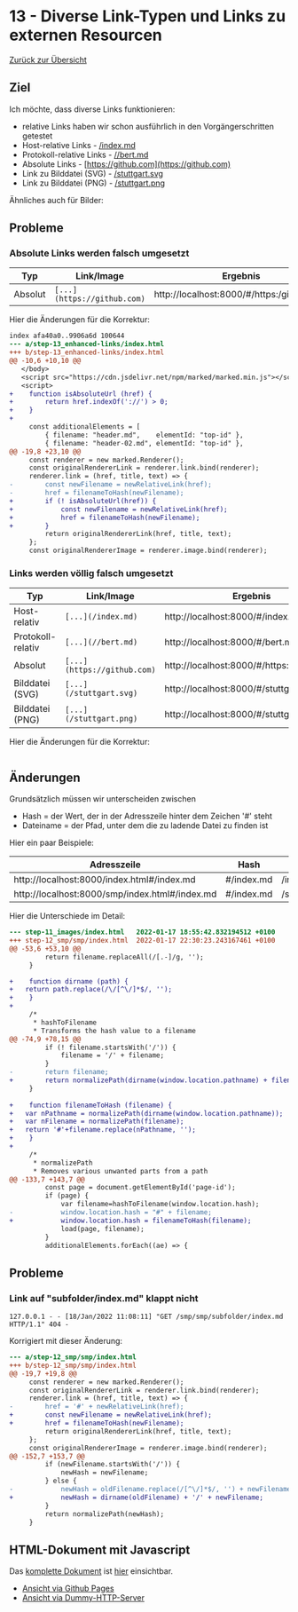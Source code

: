 13 - Diverse Link-Typen und Links zu externen Resourcen
=======================================================

[Zurück zur Übersicht][MAIN]

Ziel
----

Ich möchte, dass diverse Links funktionieren:

- relative Links haben wir schon ausführlich in den Vorgängerschritten getestet
- Host-relative Links - [/index.md](/index.md)
- Protokoll-relative Links - [//bert.md](//bert.md)
- Absolute Links - [https://github.com](https://github.com)
- Link zu Bilddatei (SVG) - [/stuttgart.svg](/stuttgart.svg)
- Link zu Bilddatei (PNG) - [/stuttgart.png](/stuttgart.png)

Ähnliches auch für Bilder:

Probleme
--------

### Absolute Links werden falsch umgesetzt

Typ              |Link/Image                  |Ergebnis
-----------------|----------------------------|--------
Absolut          |`[...](https://github.com)` |http://localhost:8000/#/https:/github.com

Hier die Änderungen für die Korrektur:

```diff
index afa40a0..9906a6d 100644
--- a/step-13_enhanced-links/index.html
+++ b/step-13_enhanced-links/index.html
@@ -10,6 +10,10 @@
   </body>
   <script src="https://cdn.jsdelivr.net/npm/marked/marked.min.js"></script>
   <script>
+    function isAbsoluteUrl (href) {
+        return href.indexOf('://') > 0;
+    }
+
     const additionalElements = [
         { filename: "header.md",    elementId: "top-id" },
         { filename: "header-02.md", elementId: "top-id" },
@@ -19,8 +23,10 @@
     const renderer = new marked.Renderer();
     const originalRendererLink = renderer.link.bind(renderer);
     renderer.link = (href, title, text) => {
-        const newFilename = newRelativeLink(href);
-        href = filenameToHash(newFilename);
+        if (! isAbsoluteUrl(href)) {
+            const newFilename = newRelativeLink(href);
+            href = filenameToHash(newFilename);
+        }
         return originalRendererLink(href, title, text);
     };
     const originalRendererImage = renderer.image.bind(renderer);
```

### Links werden völlig falsch umgesetzt

Typ              |Link/Image                  |Ergebnis
-----------------|----------------------------|--------
Host-relativ     |`[...](/index.md)`          |http://localhost:8000/#/index.md     
Protokoll-relativ|`[...](//bert.md)`          |http://localhost:8000/#/bert.md
Absolut          |`[...](https://github.com)` |http://localhost:8000/#/https:/github.com
Bilddatei (SVG)  |`[...](/stuttgart.svg)`     |http://localhost:8000/#/stuttgart.svg
Bilddatei (PNG)  |`[...](/stuttgart.png)`     |http://localhost:8000/#/stuttgart.png

Hier die Änderungen für die Korrektur:

```diff
```

Änderungen
----------

Grundsätzlich müssen wir unterscheiden zwischen

- Hash = der Wert, der in der Adresszeile hinter dem Zeichen '#' steht
- Dateiname = der Pfad, unter dem die zu ladende Datei zu finden ist

Hier ein paar Beispiele:

Adresszeile                                    | Hash       | Filename
-----------------------------------------------|------------|---------
http://localhost:8000/index.html#/index.md     | #/index.md | /index.md
http://localhost:8000/smp/index.html#/index.md | #/index.md | /smp/index.md

Hier die Unterschiede im Detail:

```diff
--- step-11_images/index.html	2022-01-17 18:55:42.832194512 +0100
+++ step-12_smp/smp/index.html	2022-01-17 22:30:23.243167461 +0100
@@ -53,6 +53,10 @@
         return filename.replaceAll(/[.-]/g, '');
     }

+    function dirname (path) {
+	return path.replace(/\/[^\/]*$/, '');
+    }
+
     /*
      * hashToFilename
      * Transforms the hash value to a filename
@@ -74,9 +78,15 @@
         if (! filename.startsWith('/')) {
             filename = '/' + filename;
         }
-        return filename;
+        return normalizePath(dirname(window.location.pathname) + filename);
     }
 
+    function filenameToHash (filename) {
+	var nPathname = normalizePath(dirname(window.location.pathname));
+	var nFilename = normalizePath(filename);
+	return '#'+filename.replace(nPathname, '');
+    }
+
     /*
      * normalizePath
      * Removes various unwanted parts from a path
@@ -133,7 +143,7 @@
         const page = document.getElementById('page-id');
         if (page) {
             var filename=hashToFilename(window.location.hash);
-            window.location.hash = "#" + filename;
+            window.location.hash = filenameToHash(filename);
             load(page, filename);
         }
         additionalElements.forEach((ae) => {
```

Probleme
--------

### Link auf "subfolder/index.md" klappt nicht

```
127.0.0.1 - - [18/Jan/2022 11:08:11] "GET /smp/smp/subfolder/index.md HTTP/1.1" 404 -
```

Korrigiert mit dieser Änderung:

```diff
--- a/step-12_smp/smp/index.html
+++ b/step-12_smp/smp/index.html
@@ -19,7 +19,8 @@
     const renderer = new marked.Renderer();
     const originalRendererLink = renderer.link.bind(renderer);
     renderer.link = (href, title, text) => {
-        href = '#' + newRelativeLink(href);
+        const newFilename = newRelativeLink(href);
+        href = filenameToHash(newFilename);
         return originalRendererLink(href, title, text);
     };
     const originalRendererImage = renderer.image.bind(renderer);
@@ -152,7 +153,7 @@
         if (newFilename.startsWith('/')) {
             newHash = newFilename;
         } else {
-            newHash = oldFilename.replace(/[^\/]*$/, '') + newFilename;
+            newHash = dirname(oldFilename) + '/' + newFilename;
         }
         return normalizePath(newHash);
     }
```

HTML-Dokument mit Javascript
----------------------------

Das [komplette Dokument][INDEXHTML] ist [hier][INDEXHTML] einsichtbar.

- [Ansicht via Github Pages][RESULT]
- [Ansicht via Dummy-HTTP-Server][LOCALHOST]

[MAIN]:      ../README.md
[BASE]:      ../step-11_images/index.html
[INDEXHTML]: index.html
[LOCALHOST]: http://localhost:8000/smp/
[RESULT]:    https://uli-heller.github.io/static-markdown-publisher/step-12_smp/smp/index.html
[INDEXMD]:   index.md

